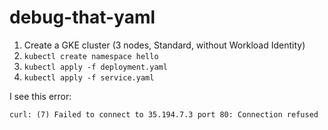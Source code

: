 # debug-that-yaml

1. Create a GKE cluster (3 nodes, Standard, without Workload Identity)
2. `kubectl create namespace hello` 
3. `kubectl apply -f deployment.yaml` 
4. `kubectl apply -f service.yaml` 


I see this error: 

```
curl: (7) Failed to connect to 35.194.7.3 port 80: Connection refused
```
